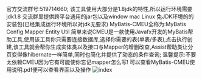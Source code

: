 官方交流群号:519714660;
该工具使用大部分是1.8jdk的特性,所以运行环境需要jdk1.8
交流群里提供跨平台通用的jar包以及window  mac  Linux 免JDK环境的的安装包(已经集成运行环境所以对jdk无要求)
MyBatis-CMEU全称为:MyBatis Config Mapper Entity Util 
简单来说CMEU是一款使用Javafx开发的MyBatis帮助工具,使用该工具你只需要连接数据库,选择你需要的表(单表/多表),点击执行创建,该工具就会帮你生成实体类以及接口与Mapper的增删改查,Assist帮助类让分页变得像hibernate一样简单,同时也简化并提供了动态的条件查询;
温馨提示:不要太依赖CMEU因为它有可能使你忘记mapper怎么写!
可以查看MyBatis-CMEU使用说明.pdf便可以查看界面以及操作
![index](https://github.com/shenzhenMirren/MyBatis-CMEU/blob/master/src/pers/resource/image/MyBatis-CUMEIndex.png)

